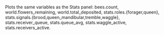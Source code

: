 Plots the same variables as the Stats panel: bees.count, world.flowers_remaining, world.total_deposited, stats.roles.{forager,queen}, stats.signals.{brood,queen_mandibular,tremble,waggle}, stats.receiver_queue, stats.queue_avg, stats.waggle_active, stats.receivers_active.
